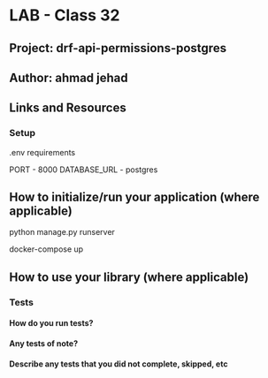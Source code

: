 # LAB - Class 32

## Project: drf-api-permissions-postgres

## Author: ahmad jehad

## Links and Resources

### Setup

.env requirements 

PORT - 8000
DATABASE_URL - postgres

## How to initialize/run your application (where applicable)

python manage.py runserver

docker-compose up

## How to use your library (where applicable)

### Tests

#### How do you run tests?

#### Any tests of note?

#### Describe any tests that you did not complete, skipped, etc
